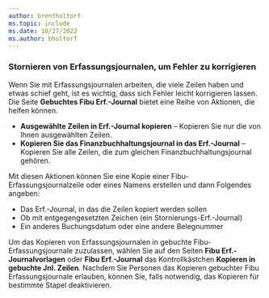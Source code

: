 ```yaml
---
author: brentholtorf
ms.topic: include
ms.date: 10/27/2022
ms.author: bholtorf
---
```


### <a name="reversing-journals-to-correct-mistakes"></a>Stornieren von Erfassungsjournalen, um Fehler zu korrigieren

Wenn Sie mit Erfassungsjournalen arbeiten, die viele Zeilen haben und etwas schief geht, ist es wichtig, dass sich Fehler leicht korrigieren lassen. Die Seite **Gebuchtes Fibu Erf.-Journal** bietet eine Reihe von Aktionen, die helfen können.

* **Ausgewählte Zeilen in Erf.-Journal kopieren** – Kopieren Sie nur die von Ihnen ausgewählten Zeilen.
* **Kopieren Sie das Finanzbuchhaltungsjournal in das Erf.-Journal** – Kopieren Sie alle Zeilen, die zum gleichen Finanzbuchhaltungsjournal gehören.

Mit diesen Aktionen können Sie eine Kopie einer Fibu-Erfassungsjournalzeile oder eines Namens erstellen und dann Folgendes angeben:

* Das Erf.-Journal, in das die Zeilen kopiert werden sollen
* Ob mit entgegengesetzten Zeichen (ein Stornierungs-Erf.-Journal)
* Ein anderes Buchungsdatum oder eine andere Belegnummer

Um das Kopieren von Erfassungsjournalen in gebuchte Fibu-Erfassungsjournale zuzulassen, wählen Sie auf den Seiten **Fibu Erf.-Journalvorlagen** oder **Fibu Erf.-Journal** das Kontrollkästchen **Kopieren in gebuchte Jnl. Zeilen**. Nachdem Sie Personen das Kopieren gebuchter Fibu Erfassungsjournale erlauben, können Sie, falls notwendig, das Kopieren für bestimmte Stapel deaktivieren.
